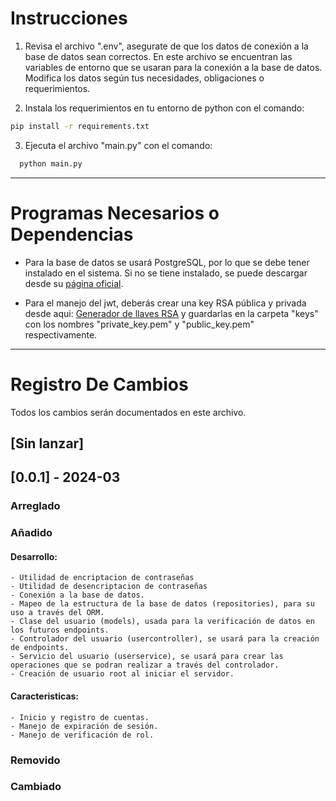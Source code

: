 # Instrucciones
1. Revisa el archivo ".env", asegurate de que los datos de conexión a la base de datos sean correctos.
  En este archivo se encuentran las variables de entorno que se usaran para la conexión a la base de datos.
  Modifica los datos según tus necesidades, obligaciones o requerimientos.

2. Instala los requerimientos en tu entorno de python con el comando:
  ```bash
  pip install -r requirements.txt
  ```
3. Ejecuta el archivo "main.py" con el comando:
  ```bash
    python main.py
  ```

---

# Programas Necesarios o Dependencias
- Para la base de datos se usará PostgreSQL, por lo que se debe tener instalado en el sistema. 
  Si no se tiene instalado, se puede descargar desde su [página oficial](https://www.postgresql.org/download/).

- Para el manejo del jwt, deberás crear una key RSA pública y privada desde aqui:
  [Generador de llaves RSA](https://cryptotools.net/rsagen) 
  y guardarlas en la carpeta "keys" con los nombres "private_key.pem" y "public_key.pem" respectivamente.

---

# Registro De Cambios

Todos los cambios serán documentados en este archivo.

## [Sin lanzar]


## [0.0.1] - 2024-03

### Arreglado
### Añadido
  #### Desarrollo: 
    - Utilidad de encriptacion de contraseñas 
    - Utilidad de desencriptacion de contraseñas
    - Conexión a la base de datos.
    - Mapeo de la estructura de la base de datos (repositories), para su uso a través del ORM.
    - Clase del usuario (models), usada para la verificación de datos en los futuros endpoints.
    - Controlador del usuario (usercontroller), se usará para la creación de endpoints.
    - Servicio del usuario (userservice), se usará para crear las operaciones que se podran realizar a través del controlador.
    - Creación de usuario root al iniciar el servidor. 
  
  #### Caracteristicas:
    - Inicio y registro de cuentas.
    - Manejo de expiración de sesión.
    - Manejo de verificación de rol.

### Removido
### Cambiado

